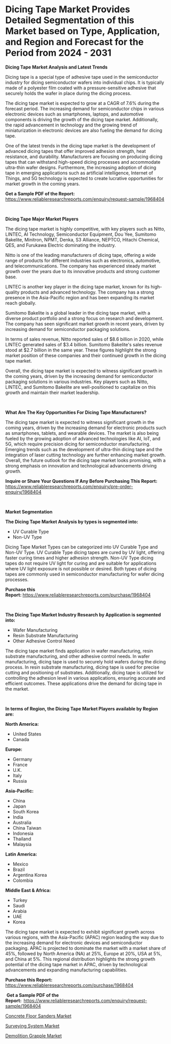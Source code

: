 <p><h1>Dicing Tape Market Provides Detailed Segmentation of this Market based on Type, Application, and Region and Forecast for the Period from 2024 - 2031</h1></p><p><strong>Dicing Tape Market Analysis and Latest Trends</strong></p>
<p><p>Dicing tape is a special type of adhesive tape used in the semiconductor industry for dicing semiconductor wafers into individual chips. It is typically made of a polyester film coated with a pressure-sensitive adhesive that securely holds the wafer in place during the dicing process.</p><p>The dicing tape market is expected to grow at a CAGR of 7.6% during the forecast period. The increasing demand for semiconductor chips in various electronic devices such as smartphones, laptops, and automotive components is driving the growth of the dicing tape market. Additionally, the rapid advancement in technology and the growing trend of miniaturization in electronic devices are also fueling the demand for dicing tape.</p><p>One of the latest trends in the dicing tape market is the development of advanced dicing tapes that offer improved adhesion strength, heat resistance, and durability. Manufacturers are focusing on producing dicing tapes that can withstand high-speed dicing processes and accommodate ultra-thin wafer designs. Furthermore, the increasing adoption of dicing tape in emerging applications such as artificial intelligence, Internet of Things, and 5G technology is expected to create lucrative opportunities for market growth in the coming years.</p></p>
<p><strong>Get a Sample PDF of the Report:&nbsp;</strong> <a href="https://www.reliableresearchreports.com/enquiry/request-sample/1968404">https://www.reliableresearchreports.com/enquiry/request-sample/1968404</a></p>
<p>&nbsp;</p>
<p><strong>Dicing Tape Major Market Players</strong></p>
<p><p>The dicing tape market is highly competitive, with key players such as Nitto, LINTEC, AI Technology, Semiconductor Equipment, Dou Yee, Sumitomo Bakelite, Minitron, NPMT, Denka, S3 Alliance, NEPTCO, Hitachi Chemical, QES, and Furukawa Electric dominating the industry. </p><p>Nitto is one of the leading manufacturers of dicing tape, offering a wide range of products for different industries such as electronics, automotive, and telecommunications. The company has experienced steady market growth over the years due to its innovative products and strong customer base.</p><p>LINTEC is another key player in the dicing tape market, known for its high-quality products and advanced technology. The company has a strong presence in the Asia-Pacific region and has been expanding its market reach globally.</p><p>Sumitomo Bakelite is a global leader in the dicing tape market, with a diverse product portfolio and a strong focus on research and development. The company has seen significant market growth in recent years, driven by increasing demand for semiconductor packaging solutions.</p><p>In terms of sales revenue, Nitto reported sales of $8.6 billion in 2020, while LINTEC generated sales of $3.4 billion. Sumitomo Bakelite's sales revenue stood at $2.7 billion in the same year. These figures highlight the strong market position of these companies and their continued growth in the dicing tape market.</p><p>Overall, the dicing tape market is expected to witness significant growth in the coming years, driven by the increasing demand for semiconductor packaging solutions in various industries. Key players such as Nitto, LINTEC, and Sumitomo Bakelite are well-positioned to capitalize on this growth and maintain their market leadership.</p></p>
<p>&nbsp;</p>
<p><strong>What Are The Key Opportunities For Dicing Tape Manufacturers?</strong></p>
<p><p>The dicing tape market is expected to witness significant growth in the coming years, driven by the increasing demand for electronic products such as smartphones, tablets, and wearable devices. The market is also being fueled by the growing adoption of advanced technologies like AI, IoT, and 5G, which require precision dicing for semiconductor manufacturing. Emerging trends such as the development of ultra-thin dicing tape and the integration of laser cutting technology are further enhancing market growth. Overall, the future outlook for the dicing tape market looks promising, with a strong emphasis on innovation and technological advancements driving growth.</p></p>
<p><strong>Inquire or Share Your Questions If Any Before Purchasing This Report:</strong> <a href="https://www.reliableresearchreports.com/enquiry/pre-order-enquiry/1968404">https://www.reliableresearchreports.com/enquiry/pre-order-enquiry/1968404</a></p>
<p>&nbsp;</p>
<p><strong>Market Segmentation</strong></p>
<p><strong>The Dicing Tape Market Analysis by types is segmented into:</strong></p>
<p><ul><li>UV Curable Type</li><li>Non-UV Type</li></ul></p>
<p><p>Dicing Tape Market Types can be categorized into UV Curable Type and Non-UV Type. UV Curable Type dicing tapes are cured by UV light, offering faster curing times and higher adhesion strength. Non-UV Type dicing tapes do not require UV light for curing and are suitable for applications where UV light exposure is not possible or desired. Both types of dicing tapes are commonly used in semiconductor manufacturing for wafer dicing processes.</p></p>
<p><strong>Purchase this Report:&nbsp;</strong><a href="https://www.reliableresearchreports.com/purchase/1968404">https://www.reliableresearchreports.com/purchase/1968404</a></p>
<p>&nbsp;</p>
<p><strong>The Dicing Tape Market Industry Research by Application is segmented into:</strong></p>
<p><ul><li>Wafer Manufacturing</li><li>Resin Substrate Manufacturing</li><li>Other Adhesive Control Need</li></ul></p>
<p><p>The dicing tape market finds application in wafer manufacturing, resin substrate manufacturing, and other adhesive control needs. In wafer manufacturing, dicing tape is used to securely hold wafers during the dicing process. In resin substrate manufacturing, dicing tape is used for precise cutting and positioning of substrates. Additionally, dicing tape is utilized for controlling the adhesion level in various applications, ensuring accurate and efficient outcomes. These applications drive the demand for dicing tape in the market.</p></p>
<p>&nbsp;</p>
<p><strong>In terms of Region, the Dicing Tape Market Players available by Region are:</strong></p>
<p>
    <p> <strong> North America: </strong>
        <ul>
            <li>United States</li>
            <li>Canada</li>
        </ul>
        </p> 
    <p> <strong> Europe: </strong>
        <ul>
            <li>Germany</li>
            <li>France</li>
            <li>U.K.</li>
            <li>Italy</li>
            <li>Russia</li>
        </ul>
        </p> 
    <p> <strong> Asia-Pacific: </strong>
        <ul>
            <li>China</li>
            <li>Japan</li>
            <li>South Korea</li>
            <li>India</li>
            <li>Australia</li>
            <li>China Taiwan</li>
            <li>Indonesia</li>
            <li>Thailand</li>
            <li>Malaysia</li>
        </ul>
        </p> 
    <p> <strong> Latin America: </strong>
        <ul>
            <li>Mexico</li>
            <li>Brazil</li>
            <li>Argentina Korea</li>
            <li>Colombia</li>
        </ul>
        </p> 
    <p> <strong> Middle East & Africa: </strong>
        <ul>
            <li>Turkey</li>
            <li>Saudi</li>
            <li>Arabia</li>
            <li>UAE</li>
            <li>Korea</li>
        </ul>
    </p>
    </p>
<p><p>The dicing tape market is expected to exhibit significant growth across various regions, with the Asia-Pacific (APAC) region leading the way due to the increasing demand for electronic devices and semiconductor packaging. APAC is projected to dominate the market with a market share of 45%, followed by North America (NA) at 25%, Europe at 20%, USA at 5%, and China at 5%. This regional distribution highlights the strong growth potential of the dicing tape market in APAC, driven by technological advancements and expanding manufacturing capabilities.</p></p>
<p><strong>Purchase this Report: </strong><a href="https://www.reliableresearchreports.com/purchase/1968404">https://www.reliableresearchreports.com/purchase/1968404</a></p>
<p>&nbsp;<strong>Get a Sample PDF of the Report:&nbsp;&nbsp;</strong><a href="https://www.reliableresearchreports.com/enquiry/request-sample/1968404">https://www.reliableresearchreports.com/enquiry/request-sample/1968404</a></p>
<p><strong></strong></p>
<p><p><a href="https://view.publitas.com/reportprime-1/insights-into-concrete-floor-sanders-market-size-analysing-market-share-trends-and-growth-from-2023-to-2030/">Concrete Floor Sanders Market</a></p><p><a href="https://view.publitas.com/reportprime-1/surveying-system-market-research-report-forecasted-for-period-from-2023-2030-by-market-type-market-application-and-region/">Surveying System Market</a></p><p><a href="https://view.publitas.com/reportprime-1/demolition-grapple-market-offer-valuable-insights-into-market-size-market-share-market-trends-and-projections-spanning-from-2023-to-2030/">Demolition Grapple Market</a></p></p>